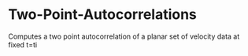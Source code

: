 # Two-Point-Autocorrelations
Computes a two point autocorrelation of a planar set of velocity data at fixed t=ti
